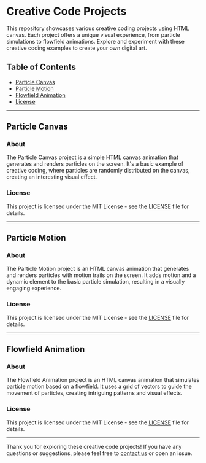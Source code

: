 # Creative Code Projects

This repository showcases various creative coding projects using HTML canvas. Each project offers a unique visual experience, from particle simulations to flowfield animations. Explore and experiment with these creative coding examples to create your own digital art.

## Table of Contents

- [Particle Canvas](#particle-canvas)
- [Particle Motion](#particle-motion)
- [Flowfield Animation](#flowfield-animation)
- [License](#license)

---

## Particle Canvas

### About

The Particle Canvas project is a simple HTML canvas animation that generates and renders particles on the screen. It's a basic example of creative coding, where particles are randomly distributed on the canvas, creating an interesting visual effect.

### License

This project is licensed under the MIT License - see the [LICENSE](particle-canvas/LICENSE) file for details.

---

## Particle Motion

### About

The Particle Motion project is an HTML canvas animation that generates and renders particles with motion trails on the screen. It adds motion and a dynamic element to the basic particle simulation, resulting in a visually engaging experience.

### License

This project is licensed under the MIT License - see the [LICENSE](particle-motion/LICENSE) file for details.

---

## Flowfield Animation

### About

The Flowfield Animation project is an HTML canvas animation that simulates particle motion based on a flowfield. It uses a grid of vectors to guide the movement of particles, creating intriguing patterns and visual effects.

### License

This project is licensed under the MIT License - see the [LICENSE](flowfield-animation/LICENSE) file for details.

---

Thank you for exploring these creative code projects! If you have any questions or suggestions, please feel free to [contact us](mailto:your-email@example.com) or open an issue.
